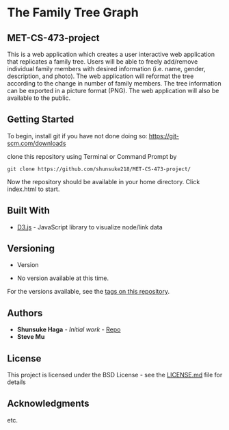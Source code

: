 # The Family Tree Graph
## MET-CS-473-project

This is a web application which creates a user interactive web application that replicates a family tree. Users will be able to freely add/remove individual family members with desired information (i.e. name, gender, description, and photo). The web application will reformat the tree according to the change in number of family members. The tree information can be exported in a picture format (PNG). The web application will also be available to the public.


## Getting Started

To begin, install git if you have not done doing so:
https://git-scm.com/downloads

clone this repository using Terminal or Command Prompt by
```
git clone https://github.com/shunsuke218/MET-CS-473-project/
```

Now the repository should be available in your home directory. Click index.html to start.



## Built With

* [D3.js](https://d3.js.org/) - JavaScript library to visualize node/link data


## Versioning

* Version 
- No version available at this time.

For the versions available, see the [tags on this repository](https://github.com/shunsuke218/MET-CS-473-project/tags). 

## Authors

* **Shunsuke Haga** - *Initial work* - [Repo](https://github.com/shunsuke218)
* **Steve Mu**

## License

This project is licensed under the BSD License - see the [LICENSE.md](LICENSE.md) file for details

## Acknowledgments

etc.
